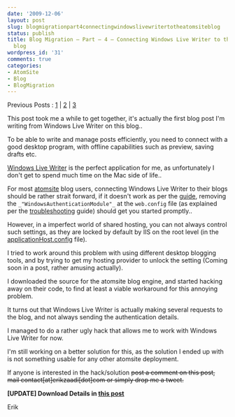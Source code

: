 ```yaml
---
date: '2009-12-06'
layout: post
slug: blogmigrationpart4connectingwindowslivewritertotheatomsiteblog
status: publish
title: Blog Migration – Part – 4 – Connecting Windows Live Writer to the AtomSite
  blog
wordpress_id: '31'
comments: true
categories:
- AtomSite
- Blog
- BlogMigration
---
```


Previous Posts : [1](http://erikzaadi.com/blog/2009/11/17/BlogMigrationPart1SettingUp.xhtml) | [2](http://erikzaadi.com/blog/2009/11/17/BlogMigration-Part2-TemporaryPages.xhtml) | [3](http://erikzaadi.com/blog/2009/11/25/BlogMigration-Part3-ExportingFromBloggerToAtomsite.xhtml)
			

This post took me a while to get together, it's actually the first blog post I'm writing from Windows Live Writer on this blog..

To be able to write and manage posts efficiently, you need to connect with a good desktop program, with offline capabilities such as preview, saving drafts etc.

[Windows Live Writer](http://get.live.com/writer/overview) is the perfect application for me, as unfortunately I don't get to spend much time on the Mac side of life..

For most [atomsite](http://atomsite.net) blog users, connecting Windows Live Writer to their blogs should be rather strait forward, if it doesn't work as per the [guide](http://atomsite.net/info/LiveWriter.xhtml), removing the
				`_"WindowsAuthenticationModule"_` at the `web.config` file (as explained per the [troubleshooting](http://atomsite.net/info/Troubleshooting.xhtml) guide) should get you started promptly..

However, in a imperfect world of shared hosting, you can not always control such settings, as they are locked by default by IIS on the root level (in the [applicationHost.config](http://learn.iis.net/page.aspx/124/introduction-to-applicationhostconfig/) file).

I tried to work around this problem with using different desktop blogging tools, and by trying to get my hosting provider to unlock the setting (Coming soon in a post, rather amusing
actually).

I downloaded the source for the atomsite blog engine, and started hacking away on their code, to find at least a viable workaround for this annoying problem.

It turns out that Windows Live Writer is actually making several requests to the blog, and not always sending the authentication details.

I managed to do a rather ugly hack that allows me to work with Windows Live Writer for now.

I'm still working on a better solution for this, as the solution I ended up with is not something usable for any other atomsite deployment.

If anyone is interested in the hack/solution <del>post a comment on this post, mail contact[at]erikzaadi[dot]com or simply drop me a tweet.</del> 

**[UPDATE] Download Details in [this post](http://erikzaadi.com/blog/2010/04/16/WindowsLiveWriterWorkaroundForAtomSite13.xhtml)**
                

Erik


		

